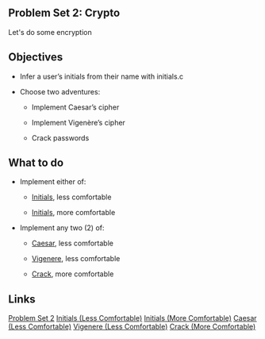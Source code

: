 ## Problem Set 2: Crypto

Let's do some encryption

## Objectives

+ Infer a user’s initials from their name with initials.c

+ Choose two adventures:

    + Implement Caesar’s cipher

    + Implement Vigenère’s cipher

    + Crack passwords

## What to do

+ Implement either of:

	+ [Initials][Initials-less], less comfortable

    + [Initials][Initials-more], more comfortable

+ Implement any two (2) of:

    + [Caesar][Caesar], less comfortable

    + [Vigenere][Vigenere], less comfortable

    + [Crack][Crack], more comfortable

## Links

[Problem Set 2](http://docs.cs50.net/2017/x/psets/2/pset2.html)
[Initials (Less Comfortable)][Initials-less]
[Initials (More Comfortable)][Initials-more]
[Caesar (Less Comfortable)][Caesar]
[Vigenere (Less Comfortable)][Vigenere]
[Crack (More Comfortable)][Crack]


[Initials-less]: http://docs.cs50.net/problems/initials/less/initials.html "Initials.c specifications"
[Initials-more]: http://docs.cs50.net/problems/initials/more/initials.html "Initials.c specifications"
[Caesar]: http://docs.cs50.net/problems/caesar/caesar.html "Caesar.c specifications"
[Vigenere]: http://docs.cs50.net/problems/vigenere/vigenere.html "Vigenere.c specifications"
[Crack]: http://docs.cs50.net/problems/crack/crack.html "Crack.c specifications"